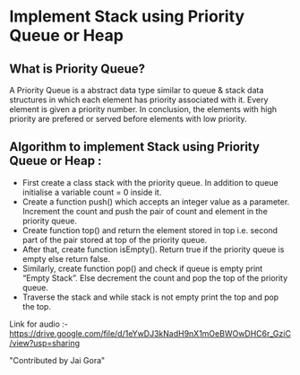 # Implement Stack using Priority Queue or Heap

## What is Priority Queue?
A Priority Queue is a abstract data type similar to queue & stack data structures in which each element has priority associated with it. Every element is given a priority number. In conclusion, the elements with high priority are prefered or served before elements with low priority.

## Algorithm to implement Stack using Priority Queue or Heap :

* First create a class stack with the priority queue. In addition to queue initialise a variable count = 0 inside it.
* Create a function push() which accepts an integer value as a parameter. Increment the count and push the pair of count and element in the priority queue.
* Create function top() and return the element stored in top i.e. second part of the pair stored at top of the priority queue.
* After that, create function isEmpty(). Return true if the priority queue is empty else return false.
* Similarly, create function pop() and check if queue is empty print “Empty Stack”. Else decrement the count and pop the top of the priority queue.
* Traverse the stack and while stack is not empty print the top and pop the top.


Link for audio :- https://drive.google.com/file/d/1eYwDJ3kNadH9nX1mOeBWOwDHC6r_GziC/view?usp=sharing


"Contributed by Jai Gora"

